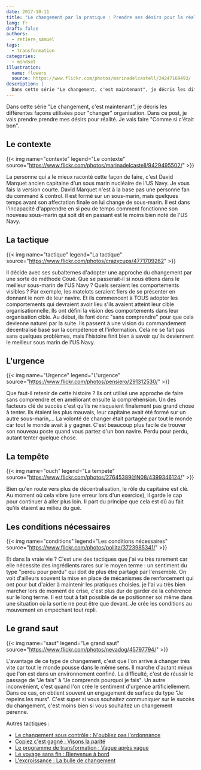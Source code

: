 ```yaml
---
date: 2017-10-11
title: "Le changement par la pratique : Prendre ses désirs pour la réalité"
lang: fr
draft: false
authors:
  - retiere_samuel
tags:
  - transformation
categories:
  - mindset
illustration:
  name: flowers
  source: https://www.flickr.com/photos/marinadelcastell/24247169493/
description: |
  Dans cette série "Le changement, c'est maintenant", je décris les différentes façons utilisées pour "changer" organisation. Dans ce post, je vais prendre prendre mes désirs pour réalité. Je vais faire "Comme si c'était bon".
---
```

Dans cette série "Le changement, c'est maintenant", je décris les différentes façons utilisées pour "changer" organisation. Dans ce post, je vais prendre prendre mes désirs pour réalité. Je vais faire "Comme si c'était bon".

## Le contexte
{{< img name="contexte" legend="Le contexte" source="https://www.flickr.com/photos/marinadelcastell/9429495502/" >}}

La personne qui a le mieux raconté cette façon de faire, c'est David Marquet ancien capitaine d'un sous marin nucléaire de l'US Navy. Je vous fais la version courte. David Marquet n'est à la base pas une personne fan du command & control. Il est formé sur un sous-marin, mais quelques temps avant son affectation finale on lui change de sous-marin. Il est dans l'incapacité d'apprendre en si peu de temps comment fonctionne son nouveau sous-marin qui soit dit en passant est le moins bien noté de l'US Navy.

## La tactique
{{< img name="tactique" legend="La tactique" source="https://www.flickr.com/photos/crazycups/4771709262" >}}

Il décide avec ses subalternes d'adopter une approche du changement par une sorte de méthode Coué. Que se passerait-il si nous étions dans le meilleur sous-marin de l'US Navy ? Quels seraient les comportements visibles ? Par exemple, les matelots seraient fiers de se présenter en donnant le nom de leur navire. Et ils commencent à TOUS adopter les comportements qui devraient avoir lieu s'ils avaient atteint leur cible organisationnelle. Ils ont défini la vision des comportements dans leur organisation cible. Au début, ils font donc "sans comprendre" pour que cela devienne naturel par la suite. Ils passent à une vision du commandement décentralisé basé sur la compétence et l'information. Cela ne se fait pas sans quelques problèmes, mais l'histoire finit bien à savoir qu'ils deviennent le meilleur sous marin de l'US Navy.

## L'urgence
{{< img name="Urgence" legend="L'urgence" source="https://www.flickr.com/photos/pensiero/291312530/" >}}

Que faut-il retenir de cette histoire ? Ils ont utilisé une approche de faire sans comprendre et en améliorant ensuite la compréhension. Un des facteurs clé de succès c'est qu'ils ne risquaient finalement pas grand chose à tenter. Ils étaient les plus mauvais, leur capitaine avait été formé sur un autre sous-marin,... La volonté de changer était partagée par tout le monde car tout le monde avait à y gagner. C'est beaucoup plus facile de trouver son nouveau poste quand vous partez d'un bon navire. Perdu pour perdu, autant tenter quelque chose.

## La tempête
{{< img name="ouch" legend="La tempete" source="https://www.flickr.com/photos/27645389@N08/4399346124/" >}}

Bien qu'en route vers plus de décentralisation, le rôle du capitaine est clé. Au moment où cela vibre (une erreur lors d'un exercice), il garde le cap pour continuer à aller plus loin. Il part du principe que cela est dû au fait qu'ils étaient au milieu du gué.

## Les conditions nécessaires
{{< img name="conditions" legend="Les conditions nécessaires" source="https://www.flickr.com/photos/pollita/3723985341/" >}}

Et dans la vraie vie ? C'est une des tactiques que j'ai vu très rarement car elle nécessite des ingrédients rares sur le moyen terme : un sentiment du type "perdu pour perdu" qui doit de plus être partagé par l'ensemble. On voit d'ailleurs souvent la mise en place de mécanismes de renforcement qui ont pour but d'aider à maintenir les pratiques choisies. je l'ai vu très bien marcher lors de moment de crise, c'est plus dur de garder de la cohérence sur le long terme. Il est tout à fait possible de se positionner soi même dans une situation où la sortie ne peut être que devant. Je crée les conditions au mouvement en empechant tout repli.

## Le grand saut
{{< img name="saut" legend="Le grand saut" source="https://www.flickr.com/photos/nevadog/45797794/" >}}

L'avantage de ce type de changement, c'est que l'on arrive à changer très vite car tout le monde pousse dans le même sens. Il marche d'autant mieux que l'on est dans un environnement confiné. La difficulté, c'est de réussir le passage de "Je fais" à "Je comprends pourquoi je fais". Un autre inconvénient, c'est quand l'on crée le sentiment d'urgence artificiellement. Dans ce cas, on obtient souvent un engagement de surface du type "Je repeins les murs". C'est super si vous souhaitez communiquer sur le succès du changement, c'est moins bien si vous souhaitez un changement pérenne.

Autres tactiques :
- [Le changement sous contrôle : N'oubliez pas l'ordonnance]
- [Copiez c'est gagné : Visons la parité]
- [Le programme de transformation : Vague après vague]
- [Le voyage sans fin : Bienvenue à bord]
- [L'excroissance : La bulle de changement]

[Le changement sous contrôle : N'oubliez pas l'ordonnance]: /articles/2017-10-11-sous_ordonnance
[Copiez c'est gagné : Visons la parité]: /articles/2017-10-11-visons_la_parite
[Le programme de transformation : Vague après vague]: /articles/2017-10-11-vague_apres_vague
[Le voyage sans fin : Bienvenue à bord]: /articles/2017-10-11-invitation_au_voyage
[L'excroissance : La bulle de changement]: /articles/2017-10-11-bulle_changement
